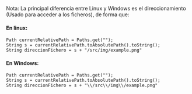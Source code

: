 Nota: La principal diferencia entre Linux y Windows es el direccionamiento (Usado para acceder a los ficheros), de forma que:

#### En linux:
```
Path currentRelativePath = Paths.get("");
String s = currentRelativePath.toAbsolutePath().toString();
String direccionFichero = s + "/src/img/example.png"
```

#### En Windows:
```
Path currentRelativePath = Paths.get("");
String s = currentRelativePath.toAbsolutePath().toString();
String direccionFichero = s + "\\/src\\/img\\/example.png"
```